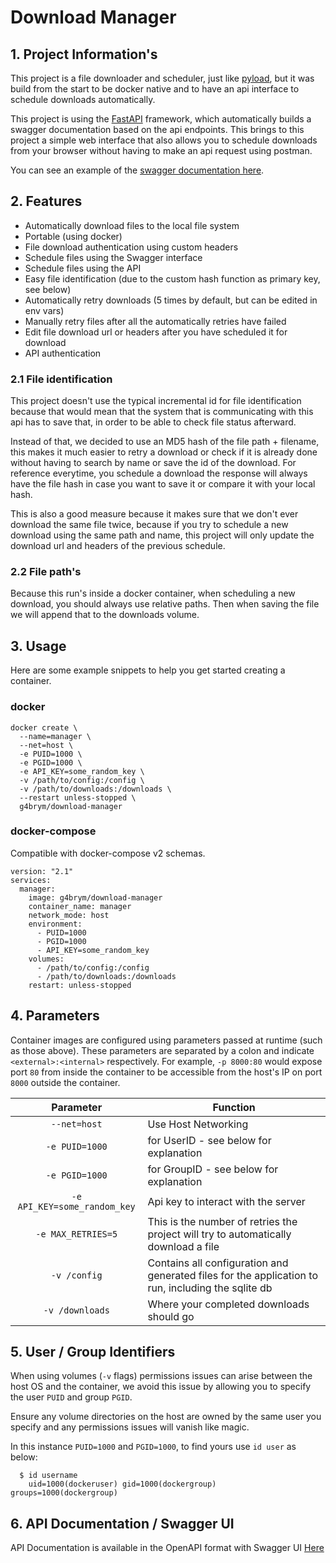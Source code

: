 # Download Manager

## 1. Project Information's
This project is a file downloader and scheduler, just like [pyload](https://github.com/pyload/pyload), but it was build from
the start to be docker native and to have an api interface to schedule downloads automatically.

This project is using the [FastAPI](https://github.com/tiangolo/fastapi) framework, which automatically builds a swagger
documentation based on the api endpoints. This brings to this project a simple web interface that
also allows you to schedule downloads from your browser without having to make an api request using postman.

You can see an example of the [swagger documentation here](https://g4brym.github.io/docker-download-manager/).


## 2. Features
- Automatically download files to the local file system
- Portable (using docker)
- File download authentication using custom headers
- Schedule files using the Swagger interface
- Schedule files using the API
- Easy file identification (due to the custom hash function as primary key, see below)
- Automatically retry downloads (5 times by default, but can be edited in env vars)
- Manually retry files after all the automatically retries have failed
- Edit file download url or headers after you have scheduled it for download
- API authentication


### 2.1 File identification
This project doesn't use the typical incremental id for file identification because that would mean that the system
that is communicating with this api has to save that, in order to be able to check file status afterward.

Instead of that, we decided to use an MD5 hash of the file path + filename, this makes it much easier to
retry a download or check if it is already done without having to search by name or save the id of the download.
For reference everytime, you schedule a download the response will always have the file hash in case you want to save it
or compare it with your local hash.

This is also a good measure because it makes sure that we don't ever download the same file twice, because if you try to
schedule a new download using the same path and name, this project will only update the download url and headers of the
previous schedule.

### 2.2 File path's
Because this run's inside a docker container, when scheduling a new download, you should always use relative paths.
Then when saving the file we will append that to the downloads volume.


## 3. Usage
Here are some example snippets to help you get started creating a container.

### docker

```
docker create \
  --name=manager \
  --net=host \
  -e PUID=1000 \
  -e PGID=1000 \
  -e API_KEY=some_random_key \
  -v /path/to/config:/config \
  -v /path/to/downloads:/downloads \
  --restart unless-stopped \
  g4brym/download-manager
```


### docker-compose

Compatible with docker-compose v2 schemas.

```
version: "2.1"
services:
  manager:
    image: g4brym/download-manager
    container_name: manager
    network_mode: host
    environment:
      - PUID=1000
      - PGID=1000
      - API_KEY=some_random_key
    volumes:
      - /path/to/config:/config
      - /path/to/downloads:/downloads
    restart: unless-stopped
```


## 4. Parameters
Container images are configured using parameters passed at runtime (such as those above). These parameters are separated by a colon and indicate `<external>:<internal>` respectively. For example, `-p 8000:80` would expose port `80` from inside the container to be accessible from the host's IP on port `8000` outside the container.

| Parameter | Function |
| :----: | --- |
| `--net=host` | Use Host Networking |
| `-e PUID=1000` | for UserID - see below for explanation |
| `-e PGID=1000` | for GroupID - see below for explanation |
| `-e API_KEY=some_random_key` | Api key to interact with the server |
| `-e MAX_RETRIES=5` | This is the number of retries the project will try to automatically download a file |
| `-v /config` | Contains all configuration and generated files for the application to run, including the sqlite db |
| `-v /downloads` | Where your completed downloads should go |


## 5. User / Group Identifiers

When using volumes (`-v` flags) permissions issues can arise between the host OS and the container, we avoid this issue
by allowing you to specify the user `PUID` and group `PGID`.

Ensure any volume directories on the host are owned by the same user you specify and any permissions issues will vanish
like magic.

In this instance `PUID=1000` and `PGID=1000`, to find yours use `id user` as below:

```
  $ id username
    uid=1000(dockeruser) gid=1000(dockergroup) groups=1000(dockergroup)
```


## 6. API Documentation / Swagger UI
API Documentation is available in the OpenAPI format with Swagger UI
[Here](https://g4brym.github.io/docker-download-manager/)
